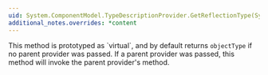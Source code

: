 ```yaml
---
uid: System.ComponentModel.TypeDescriptionProvider.GetReflectionType(System.Type,System.Object)
additional_notes.overrides: *content
---
```


<p>This method is prototyped as `virtual`, and by default returns <code>objectType</code> if no parent provider was passed. If a parent provider was passed, this method will invoke the parent provider's <xref href="System.ComponentModel.TypeDescriptionProvider.GetReflectionType*"></xref> method.</p>


